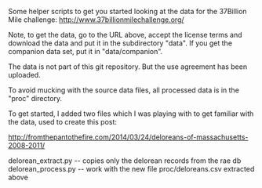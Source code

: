 Some helper scripts to get you started looking at the data for the 37Billion Mile challenge:
http://www.37billionmilechallenge.org/

Note, to get the data, go to the URL above, accept the license terms and download the data and put it in the subdirectory "data". If you get the companion data set, put it in "data/companion".

The data is not part of this git repository. But the use agreement has been uploaded.

To avoid mucking with the source data files, all processed data is in the "proc" directory.

To get started, I added two files which I was playing with to get familiar with the data, used to create this post:

 http://fromthepantothefire.com/2014/03/24/deloreans-of-massachusetts-2008-2011/

delorean_extract.py -- copies only the delorean records from the rae db
delorean_process.py -- work with the new file proc/deloreans.csv extracted above



